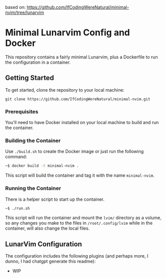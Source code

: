 based on: https://github.com/IfCodingWereNatural/minimal-nvim/tree/lunarvim

# Minimal Lunarvim Config and Docker

This repository contains a fairly minimal Lunarvim,
plus a Dockerfile to run the configuration in a container.

## Getting Started

To get started, clone the repository to your local machine:

```
git clone https://github.com/IfCodingWereNatural/minimal-nvim.git
```

### Prerequisites

You'll need to have Docker installed on your local machine to build and run the container.

### Building the Container

Use `./build.sh` to create the Docker image or just run the following command:

```bash
~$ docker build -t minimal-nvim .
```

This script will build the container and tag it with the name `minimal-nvim`.

### Running the Container

There is a helper script to start up the container.

```bash
~$ ./run.sh
```

This script will run the container and mount the `lvim/` directory as a volume,
so any changes you make to the files in `/root/.config/lvim` while in the
container, will also change the local files.

## LunarVim Configuration

The configuration includes the following plugins (and perhaps more, I dunno, I had chatgpt generate this readme):

- WIP
